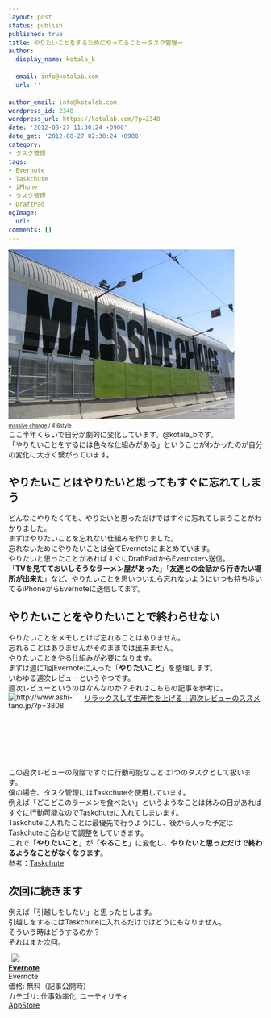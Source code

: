 ```yaml
---
layout: post
status: publish
published: true
title: やりたいことをするためにやってることータスク管理ー
author:
  display_name: kotala_b

  email: info@kotalab.com
  url: ''

author_email: info@kotalab.com
wordpress_id: 2348
wordpress_url: https://kotalab.com/?p=2348
date: '2012-08-27 11:30:24 +0900'
date_gmt: '2012-08-27 02:30:24 +0900'
category:
- タスク管理
tags:
- Evernote
- Taskchute
- iPhone
- タスク管理
- DraftPad
ogImage:
  url:
comments: []
---
```

<p><a href="/wp-content/uploads/yaritai_120827.jpg" target="_blank"><img src="/wp-content/uploads/yaritai_120827.jpg" alt="" title="yaritai_120827" width="448" height="336" class="alignnone size-full wp-image-2354" /></a><br />
<span style="font-size:10px;"><a href="https://www.flickr.com/photos/sookie/31219031/" target="_blank">massive change</a> / 416style</span><br />
ここ半年くらいで自分が劇的に変化しています。@kotala_bです。<br />
「やりたいことをするには色々な仕組みがある」ということがわかったのが自分の変化に大きく繋がっています。<br />
</p>
<!--more-->
<h2>やりたいことはやりたいと思ってもすぐに忘れてしまう</h2>
<p>どんなにやりたくても、やりたいと思っただけではすぐに忘れてしまうことがわかりました。<br />
まずはやりたいことを忘れない仕組みを作りました。<br />
忘れないためにやりたいことは全てEvernoteにまとめています。<br />
やりたいと思ったことがあればすぐにDraftPadからEvernoteへ送信。<br />
「<strong>TVを見てておいしそうなラーメン屋があった</strong>」「<strong>友達との会話から行きたい場所が出来た</strong>」など、やりたいことを思いついたら忘れないようにいつも持ち歩いてるiPhoneからEvernoteに送信してます。</p>
<h2>やりたいことをやりたいことで終わらせない</h2>
<p>やりたいことをメモしとけば忘れることはありません。<br />
忘れることはありませんがそのままでは出来ません。<br />
やりたいことをやる仕組みが必要になります。<br />
まずは週に1回Evernoteに入った「<strong>やりたいこと</strong>」を整理します。<br />
いわゆる週次レビューというやつです。<br />
週次レビューというのはなんなのか？それはこちらの記事を参考に。<br />
<a href="http://www.ashi-tano.jp/?p=3808" target="_blank"><img src="https://capture.heartrails.com/150x130?http://www.ashi-tano.jp/?p=3808" alt="http://www.ashi-tano.jp/?p=3808" width="150" height="130" align="left" /></a><a href="http://www.ashi-tano.jp/?p=3808" target="_blank">リラックスして生産性を上げる！週次レビューのススメ</a><br style="clear:both;" /><br />
この週次レビューの段階ですぐに行動可能なことは1つのタスクとして扱います。<br />
僕の場合、タスク管理にはTaskchuteを使用しています。<br />
例えば「どこどこのラーメンを食べたい」というようなことは休みの日があればすぐに行動可能なのでTaskchuteに入れてしまいます。<br />
Taskchuteに入れたことは最優先で行うようにし、後から入った予定はTaskchuteに合わせて調整をしていきます。<br />
これで「<strong>やりたいこと</strong>」が「<strong>やること</strong>」に変化し、<strong>やりたいと思っただけで終わるようなことがなくなります</strong>。<br />
参考：<a href="https://55auto.biz/cyblog/touroku/taskchute2c.htm" title="Taskchute" target="_blank">Taskchute</a></p>
<h2>次回に続きます</h2>
<p>例えば「引越しをしたい」と思ったとします。<br />
引越しをするにはTaskchuteに入れるだけではどうにもなりません。<br />
そういう時はどうするのか？<br />
それはまた次回。</p>
<div class="applink">
<div class="applinkimg"><a href="https://itunes.apple.com/jp/app/evernote/id281796108?mt=8&uo=4&at=10l4yU" rel="nofollow" target="_blank"><img hspace="6" src="http://a1527.phobos.apple.com/us/r30/Purple/v4/d6/af/ec/d6afec25-4d92-7b99-833b-14727820b3af/mzl.fwrhqtje.png" width="80" /></a></div>
<div class="applinktext">
<div class="applinktitle"><strong><a href="https://itunes.apple.com/jp/app/evernote/id281796108?mt=8&uo=4&at=10l4yU" rel="nofollow" target="_blank">Evernote</a></strong></div>
<div class="applinkinfo">Evernote</div>
<div class="applinkinfo">価格: 無料（記事公開時）</div>
<div class="applinkinfo">カテゴリ: 仕事効率化, ユーティリティ</div>
</div>
<div class="clear"></div>
<div class="appstorelink"><a href="https://itunes.apple.com/jp/app/evernote/id281796108?mt=8&uo=4&at=10l4yU" rel="nofollow" target="_blank">AppStore</a></div>
</div>
